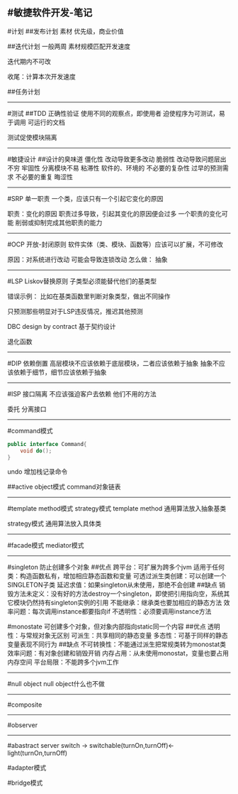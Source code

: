 #敏捷软件开发-笔记
----
#计划
##发布计划
素材 优先级，商业价值

##迭代计划
一般两周
素材规模匹配开发速度

迭代期内不可改

收尾：计算本次开发速度

##任务计划

----
#测试
##TDD
正确性验证
使用不同的观察点，即使用者
迫使程序为可测试，易于调用
可运行的文档

测试促使模块隔离


---
#敏捷设计
##设计的臭味道
僵化性
	改动导致更多改动
脆弱性
	改动导致问题层出不穷
牢固性
	分离模块不易
粘滞性
	软件的、环境的
不必要的复杂性
	过早的预测需求
不必要的重复
晦涩性

----
#SRP 单一职责
一个类，应该只有一个引起它变化的原因

职责：变化的原因
职责过多导致，引起其变化的原因便会过多
一个职责的变化可能 削弱或抑制完成其他职责的能力

---
#OCP 开放-封闭原则
软件实体（类、模块、函数等）应该可以扩展，不可修改

原因：对系统进行改动 可能会导致连锁改动
怎么做：
抽象

----
#LSP Liskov替换原则
子类型必须能替代他们的基类型

错误示例：
比如在基类函数里判断对象类型，做出不同操作

只预测那些明显对于LSP违反情况，推迟其他预测

DBC design by contract 基于契约设计

退化函数

----
#DIP 依赖倒置
高层模块不应该依赖于底层模块，二者应该依赖于抽象
抽象不应该依赖于细节，细节应该依赖于抽象

---
#ISP 接口隔离
不应该强迫客户去依赖 他们不用的方法

委托 分离接口

---
#command模式
```java
public interface Command{
	void do();
}
```

undo 增加栈记录命令

##active object模式
command对象链表

---
#template method模式 strategy模式
template method
通用算法放入抽象基类

strategy模式
通用算法放入具体类

---
#facade模式 mediator模式



---
#singleton
防止创建多个对象
##优点
跨平台：可扩展为跨多个jvm
适用于任何类：构造函数私有，增加相应静态函数和变量
可透过派生类创建：可以创建一个SINGLETON子类
延迟求值：如果singleton从未使用，那绝不会创建
##缺点
销毁方法未定义：没有好的方法destroy一个singleton，即使把引用指向空，系统其它模块仍然持有singleton实例的引用
不能继承：继承类也要加相应的静态方法
效率问题：每次调用instance都要指向if
不透明性：必须要调用instance方法


#monostate
可创建多个对象，但对象内部指向static同一个内容
##优点
透明性：与常规对象无区别
可派生：共享相同的静态变量
多态性：可基于同样的静态变量表现不同行为
##缺点
不可转换性：不能通过派生把常规类转为monostat类
效率问题：有对象创建和销毁开销
内存占用：从未使用monostat，变量也要占用内存空间
平台局限：不能跨多个jvm工作

---
#null object
null object什么也不做



---
#composite



---
#observer

---
#abastract server
switch -> switchable(turnOn,turnOff)<-light(turnOn,turnOff)

#adapter模式

#bridge模式




































































